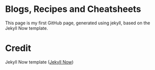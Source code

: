 # Blogs, Recipes and Cheatsheets
This page is my first GitHub page, generated using jekyll, based on the Jekyll Now template.

# Credit
Jekyll Now template ([Jekyll Now](https://github.com/barryclark/jekyll-now))

